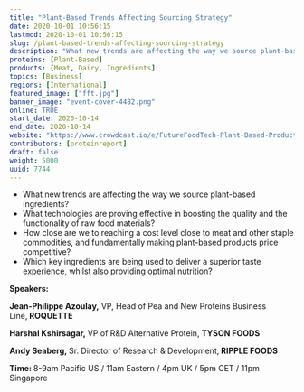 ```yaml
---
title: "Plant-Based Trends Affecting Sourcing Strategy"
date: 2020-10-01 10:56:15
lastmod: 2020-10-01 10:56:15
slug: /plant-based-trends-affecting-sourcing-strategy
description: "What new trends are affecting the way we source plant-based ingredients? What technologies are proving effective in boosting the quality and the functionality of raw food materials?How close are we to reaching a cost level close to meat and other staple commodities, and fundamentally making plant-based products price competitive? Which key ingredients are being used to deliver a superior taste experience, whilst also providing optimal nutrition?Speakers:"
proteins: [Plant-Based]
products: [Meat, Dairy, Ingredients]
topics: [Business]
regions: [International]
featured_image: ["fft.jpg"]
banner_image: "event-cover-4482.png"
online: TRUE
start_date: 2020-10-14
end_date: 2020-10-14
website: "https://www.crowdcast.io/e/FutureFoodTech-Plant-Based-Products/register"
contributors: [proteinreport]
draft: false
weight: 5000
uuid: 7744
---
```

<ul type="disc">
<li>What new trends are affecting the way we source plant-based ingredients? </li>
<li>What technologies are proving effective in boosting the quality and the functionality of raw food materials?</li>
<li>How close are we to reaching a cost level close to meat and other staple commodities, and fundamentally making plant-based products price competitive? </li>
<li>Which key ingredients are being used to deliver a superior taste experience, whilst also providing optimal nutrition?</li>
</ul>
<p><strong>Speakers:</strong></p>
<p><strong>Jean-Philippe Azoulay,</strong> VP, Head of Pea and New Proteins Business Line,<strong> ROQUETTE</strong></p>
<p><strong>Harshal Kshirsagar, </strong>VP of R&D Alternative Protein, <strong>TYSON FOODS</strong></p>
<p><strong>Andy Seaberg, </strong>Sr. Director of Research & Development,<strong> RIPPLE FOODS</strong></p>
<p><strong>Time: </strong>8-9am Pacific US / 11am Eastern / 4pm UK / 5pm CET / 11pm Singapore</p>
